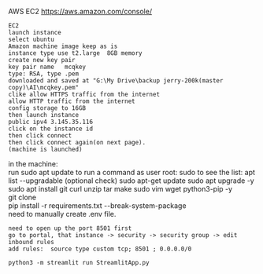 AWS EC2	https://aws.amazon.com/console/	
		
		
	EC2	
	launch instance	
	select ubuntu	
	Amazon machine image keep as is	
	instance type use t2.large  8GB memory 	
	create new key pair 	
	key pair name	mcqkey
	type: RSA, type .pem	
	downloaded and saved at	"G:\My Drive\backup jerry-200k(master copy)\AI\mcqkey.pem"
	clike allow HTTPS traffic from the internet 	
	allow HTTP traffic from the internet 	
	config storage to 16GB	
	then launch instance	
	public ipv4	3.145.35.116
	click on the instance id	
	then click connect	
	then click connect again(on next page). 	
	(machine is launched)	
in the machine:		
run	sudo apt update	to run a command as user root:  sudo <command>
to see the list:	apt list --upgradable	(optional check)
	sudo apt-get update	
	sudo apt upgrade -y	
	sudo apt install git curl unzip tar make sudo vim wget  python3-pip -y	
	git clone <git project link>	
	pip install -r requirements.txt --break-system-package 	
	need to manually create .env file. 	
		
	need to open up the port 8501 first 	
	go to portal, that instance -> security -> security group -> edit inbound rules 	
	add rules:  source type custom tcp; 8501 ; 0.0.0.0/0	
		
	python3 -m streamlit run StreamlitApp.py 	
		
	
		

